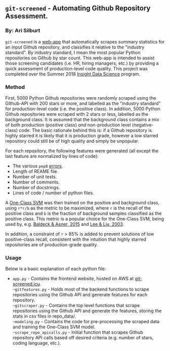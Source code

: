 ## ```git-screened``` - Automating Github Repository Assessment.
### By: Ari Silburt
```git-screened``` is a [web-app](http://git-screened.icu/) that automatically scrapes summary statistics for an input Github repository, and classifies it relative to the "industry standard". By industry standard, I mean the most popular Python repositories on Github by star count. This web-app is intended to assist those screening candidates (i.e. HR, hiring managers, etc.) by providing a quick assessment of production-level code quality. This project was completed over the Summer 2018 [Insight Data Science](https://www.insightdatascience.com/) program.

### Method
First, 5000 Python Github repositories were randomly scraped using the GIthub-API with 200 stars or more, and labelled as the "industry standard" for production-level code (i.e. the positive class). In addition, 5000 Python Github repositories were scraped with 2 stars or less, labelled as the background class. It is assumed that the background class contains a mix of both production (positive class) *and* non-production level (negative-class) code. The basic rationale behind this is: if a Github repository is highly starred it is likely that it is production grade, however a low starred repository could still be of high quality and simply be unpopular. 

For each repository, the following features were generated (all except the last feature are normalized by lines of code):
- The various ```pep8``` [errors](https://pycodestyle.readthedocs.io/en/latest/intro.html#error-codes).
- Length of REAME file.
- Number of unit tests.
- Number of comments.
- Number of docstrings. 
- Lines of code / number of python files. 

A [One-Class SVM](http://scikit-learn.org/stable/auto_examples/svm/plot_oneclass.html) was then trained on the positive and background class, using ```r*r/b``` as the metric to be maximized, where ```r``` is the recall of the positive class and ```b``` is the fraction of background samples classified as the positive class. This metric is a popular choice for the One-Class SVM, being used by, e.g. [Baldeck & Asner, 2015](https://ieeexplore.ieee.org/document/6891145/) and [Lee & Liu, 2003](https://www.aaai.org/Papers/ICML/2003/ICML03-060.pdf).

In addition, a constraint of ```r``` > 85% is added to prevent solutions of low positive-class recall, consistent with the intuition that highly starred repositories are of production-grade quality. 

### Usage
Below is a basic explanation of each python file:
- ```app.py``` - Contains the frontend website, hosted on AWS at [git-screened.icu](http://git-screened.icu/).   
-```gitfeatures.py``` - Holds most of the backend functions to scrape repositories using the Github API and generate features for each repository.    
-```gitscraper.py``` - Contains the top level functions that scrape repositories using the Github API and generate the features, storing the stats in csv files in repo_data/.   
-```modeling.py``` - Contains the code for pre-processing the scraped data and training the One-Class SVM model.    
-```scrape_repo_apicalls.py``` - Initial function that scrapes Github repository API calls based off desired criteria (e.g. number of stars, coding language, etc.).   


